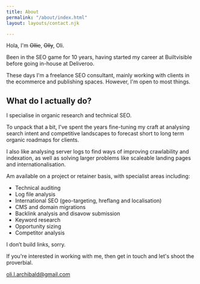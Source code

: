 ```yaml
---
title: About
permalink: "/about/index.html"
layout: layouts/contact.njk

---
```

Hola, I'm ~~Ollie~~, ~~Olly~~, Oli.

Been in the SEO game for 10 years, having started my career at Builtvisible before going in-house at Deliveroo.

These days I'm a freelance SEO consultant, mainly working with clients in the ecommerce and publishing spaces. However, I'm open to most things.

## What do I actually do?

I specialise in organic research and technical SEO.

To unpack that a bit, I've spent the years fine-tuning my craft at analysing search intent and competitive landscapes to forecast short to long term organic roadmaps for clients.

I also like analysing server logs to find ways of improving crawlability and indexation, as well as solving larger problems like scaleable landing pages and internationalisation.

Am available on a project or retainer basis, with specialist areas including:

* Technical auditing
* Log file analysis
* International SEO (geo-targeting, hreflang and localisation)
* CMS and domain migrations
* Backlink analysis and disavow submission
* Keyword research
* Opportunity sizing
* Competitor analysis

I don’t build links, sorry.

If you're interested in working with me, then get in touch and let's shoot the proverbial.

oli.l.archibald@gmail.com